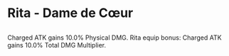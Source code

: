 # Rita - Dame de Cœur

## 

Charged ATK gains 10.0% Physical DMG. Rita equip bonus: Charged ATK gains 10.0% Total DMG Multiplier.